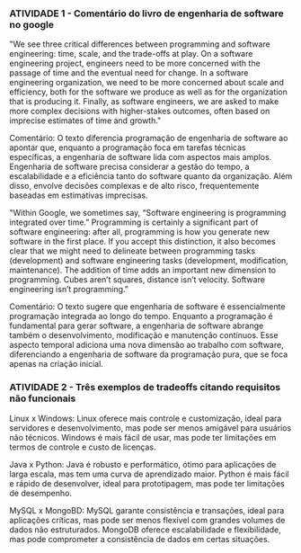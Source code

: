 ### ATIVIDADE 1 - Comentário do livro de engenharia de software no google

"We see three critical differences between programming and software engineering: time, scale, and the trade-offs at play. On a software engineering project, engineers need to be more concerned with the passage of time and the eventual need for change. In a software engineering organization, we need to be more concerned about scale and efficiency, both for the software we produce as well as for the organization that is producing it. Finally, as software engineers, we are asked to make more complex decisions with higher-stakes outcomes, often based on imprecise estimates of time and growth."


Comentário: O texto diferencia programação de engenharia de software ao apontar que, enquanto a programação foca em tarefas técnicas específicas, a engenharia de software lida com aspectos mais amplos.
Engenharia de software precisa considerar a gestão do tempo, a escalabilidade e a eficiência tanto do software quanto da organização. Além disso, envolve decisões complexas e de alto risco, frequentemente baseadas em estimativas imprecisas.


"Within Google, we sometimes say, “Software engineering is programming integrated over time.” Programming is certainly a significant part of software engineering: after all, programming is how you generate new software in the first place. If you accept this distinction, it also becomes clear that we might need to delineate between programming tasks (development) and software engineering tasks (development, modification, maintenance). The addition of time adds an important new dimension to programming. Cubes aren’t squares, distance isn’t velocity. Software engineering isn’t programming."


Comentário: O texto sugere que engenharia de software é essencialmente programação integrada ao longo do tempo. Enquanto a programação é fundamental para gerar software, a engenharia de software abrange também o desenvolvimento, modificação e manutenção contínuos. Esse aspecto temporal adiciona uma nova dimensão ao trabalho com software, diferenciando a engenharia de software da programação pura, que se foca apenas na criação inicial.



### ATIVIDADE 2 - Três exemplos de tradeoffs citando requisitos não funcionais

Linux x Windows:
Linux oferece mais controle e customização, ideal para servidores e desenvolvimento, mas pode ser menos amigável para usuários não técnicos. Windows é mais fácil de usar, mas pode ter limitações em termos de controle e custo de licenças.

Java x Python:
Java é robusto e performático, ótimo para aplicações de larga escala, mas tem uma curva de aprendizado maior. Python é mais fácil e rápido de desenvolver, ideal para prototipagem, mas pode ter limitações de desempenho.

MySQL x MongoBD:
MySQL garante consistência e transações, ideal para aplicações críticas, mas pode ser menos flexível com grandes volumes de dados não estruturados. MongoDB oferece escalabilidade e flexibilidade, mas pode comprometer a consistência de dados em certas situações.

